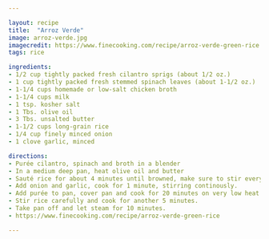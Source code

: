 ```yaml
---

layout: recipe
title:  "Arroz Verde"
image: arroz-verde.jpg
imagecredit: https://www.finecooking.com/recipe/arroz-verde-green-rice
tags: rice

ingredients:
- 1/2 cup tightly packed fresh cilantro sprigs (about 1/2 oz.)
- 1 cup tightly packed fresh stemmed spinach leaves (about 1-1/2 oz.)
- 1-1/4 cups homemade or low-salt chicken broth
- 1-1/4 cups milk
- 1 tsp. kosher salt
- 1 Tbs. olive oil
- 3 Tbs. unsalted butter
- 1-1/2 cups long-grain rice
- 1/4 cup finely minced onion
- 1 clove garlic, minced

directions:
- Purée cilantro, spinach and broth in a blender
- In a medium deep pan, heat olive oil and butter
- Sauté rice for about 4 minutes until browned, make sure to stir every 30 seconds.
- Add onion and garlic, cook for 1 minute, stirring continously.
- Add purée to pan, cover pan and cook for 20 minutes on very low heat. 
- Stir rice carefully and cook for another 5 minutes.
- Take pan off and let steam for 10 minutes.
- https://www.finecooking.com/recipe/arroz-verde-green-rice

---
```

